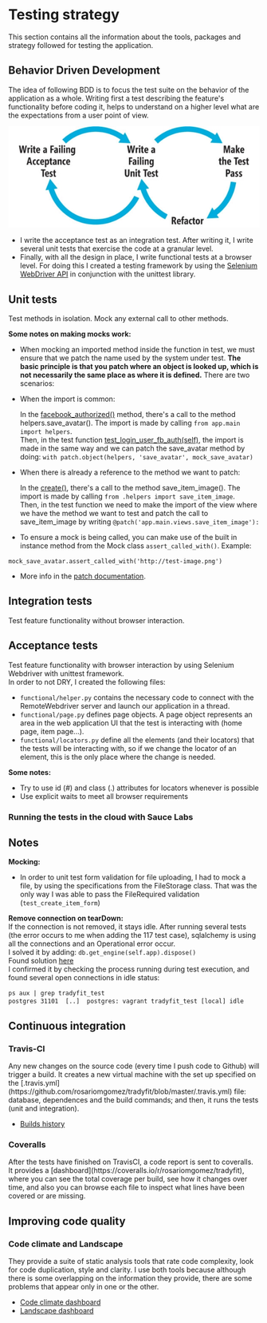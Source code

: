 # Testing strategy

This section contains all the information about the tools, packages and strategy followed for testing the application.

## Behavior Driven Development
The idea of following BDD is to focus the test suite on the behavior of the application as a whole.
Writing first a test describing the feature's functionality before coding it, helps to understand on a higher level what are the expectations from a user point of view.

![BDD cycle](img/bdd_cycle.jpg)

- I write the acceptance test as an integration test. After writing it, I write several unit tests that exercise the code at a granular level.
- Finally, with all the design in place, I write functional tests at a browser level. For doing this I created a testing framework by using the [Selenium WebDriver API](http://selenium.googlecode.com/git/docs/api/py/api.html) in conjunction with the unittest library.

## Unit tests
Test methods in isolation. Mock any external call to other methods.

__Some notes on making mocks work:__  
- When mocking an imported method inside the function in test, we must ensure that we patch the name used by the system under test. __The basic principle is that you patch where an object is looked up, which is not necessarily the same place as where it is defined.__ There are two scenarios:   

- When the import is common:  

    In the [facebook_authorized()](https://github.com/rosariomgomez/tradyfit/blob/master/vagrant/tradyfit/app/auth/views.py#L59) method, there's a call to the method helpers.save_avatar(). The import is made by calling ``from app.main import helpers``.  
    Then, in the test function [test_login_user_fb_auth(self)](https://github.com/rosariomgomez/tradyfit/blob/master/vagrant/tradyfit/tests/unit/auth/test_auth_views.py#L69), the import is made in the same way and we can patch the save_avatar method by doing: ``with patch.object(helpers, 'save_avatar', mock_save_avatar)``  

  
- When there is already a reference to the method we want to patch:  

    In the [create()](https://github.com/rosariomgomez/tradyfit/blob/master/vagrant/tradyfit/app/main/views.py#L81), there's a call to the method save_item_image(). The import is made by calling ``from .helpers import save_item_image``.  
    Then, in the test function we need to make the import of the view where we have the method we want to test and patch the call to save_item_image by writing ``@patch('app.main.views.save_item_image'):``  

- To ensure a mock is being called, you can make use of the built in instance method from the Mock class ``assert_called_with()``. Example: 
```
mock_save_avatar.assert_called_with('http://test-image.png')
```
    
- More info in the [patch documentation](http://mock.readthedocs.org/en/latest/patch.html#where-to-patch).  
  

## Integration tests  
Test feature functionality without browser interaction.

## Acceptance tests
Test feature functionality with browser interaction by using Selenium Webdriver with unittest framework.  
In order to not DRY, I created the following files:  
- ```functional/helper.py``` contains the necessary code to connect with the RemoteWebdriver server and launch our application in a thread.  
- ```functional/page.py``` defines page objects. A page object represents an area in the web application UI that the test is interacting with (home page, item page...).  
- ```functional/locators.py``` define all the elements (and their locators) that the tests will be interacting with, so if we change the locator of an element, this is the only place where the change is needed.  

__Some notes:__  
  - Try to use id (#) and class (.) attributes for locators whenever is possible  
  - Use explicit waits to meet all browser requirements

<h3>Running the tests in the cloud with Sauce Labs</h3>

## Notes
__Mocking:__  
- In order to unit test form validation for file uploading, I had to mock a file, by using the specifications from the FileStorage class. That was the only way I was able to pass the FileRequired validation (``test_create_item_form``)  

__Remove connection on tearDown:__  
If the connection is not removed, it stays idle. After running several tests (the error occurs to me when adding the 117 test case), sqlalchemy is using all the connections and an Operational error occur.  
I solved it by adding: ``db.get_engine(self.app).dispose()``  
Found solution [here](http://stackoverflow.com/questions/18291180/flask-unittest-and-sqlalchemy-using-all-connections)  
I confirmed it by checking the process running during test execution, and found several open connections in idle status:  
```
ps aux | grep tradyfit_test  
postgres 31101  [..]  postgres: vagrant tradyfit_test [local] idle
```
  

## Continuous integration

<h3>Travis-CI</h3>
Any new changes on the source code (every time I push code to Github) will trigger a build. It creates a new virtual machine with the set up specified on the [.travis.yml](https://github.com/rosariomgomez/tradyfit/blob/master/.travis.yml) file: database, dependences and the build commands; and then, it runs the tests (unit and integration).

- [Builds history](https://travis-ci.org/rosariomgomez/tradyfit/builds)

<h3>Coveralls</h3>
After the tests have finished on TravisCI, a code report is sent to coveralls. It provides a [dashboard](https://coveralls.io/r/rosariomgomez/tradyfit), where you can see the total coverage per build, see how it changes over time, and also you can browse each file to inspect what lines have been covered or are missing.

## Improving code quality

<h3>Code climate and Landscape</h3>
They provide a suite of static analysis tools that rate code complexity, look for code duplication, style and clarity.  
I use both tools because although there is some overlapping on the information they provide, there are some problems that appear only in one or the other.  

- [Code climate dashboard](https://codeclimate.com/github/rosariomgomez/tradyfit)
- [Landscape dashboard](https://landscape.io/github/rosariomgomez/tradyfit) 
